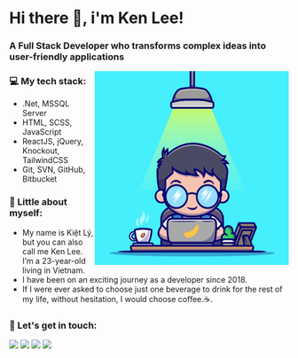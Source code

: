 # Hi there 👋, i'm Ken Lee!

### A Full Stack Developer who transforms complex ideas into user-friendly applications

<img width="350" height="350" align="right" alt="avatar" src="https://github.com/kietly2k/kietly2k/blob/main/Programmer.png" />

### 💻 My tech stack:
- .Net, MSSQL Server
- HTML, SCSS, JavaScript
- ReactJS, jQuery, Knockout, TailwindCSS
- Git, SVN, GitHub, Bitbucket

### 🧑 Little about myself:
- My name is Kiệt Lý, but you can also call me Ken Lee. I’m a 23-year-old living in Vietnam.
- I have been on an exciting journey as a developer since 2018.
- If I were ever asked to choose just one beverage to drink for the rest of my life, without hesitation, I would choose coffee.☕.

### 🤗 Let's get in touch:

[<img src="https://img.shields.io/badge/Gmail-D14836?style=for-the-badge&logo=gmail&logoColor=white">](mailto:kietly2k@gmail.com)
[<img src="https://img.shields.io/badge/linkedin-%230077B5.svg?&style=for-the-badge&logo=linkedin&logoColor=white">](https://www.linkedin.com/in/h%C3%B9ng-ki%E1%BB%87t-l%C3%BD-9a38b9282/)
[<img src="https://img.shields.io/badge/facebook-%231877F2.svg?&style=for-the-badge&logo=facebook&logoColor=white">](https://www.facebook.com/dung.lyhung.1)
[<img src="https://img.shields.io/badge/Portfolio-%23000000.svg?style=for-the-badge&logo=firefox&logoColor=white">](https://kietly2k.github.io/results-summary/)
